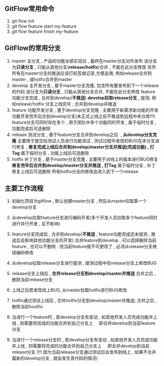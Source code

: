 ## GitFlow常用命令

1. git flow init
2. git flow feature start my-feature
3. git flow feature finish my-feature

## GitFlow的常用分支
1. master
    主分支 , 产品的功能全部实现后 , 最终在master分支对外发布
    该分支为**只读分支** , 只能从其他分支(**release/hotfix**)合并 , 不能在此分支修改
    另外所有在master分支的推送应该打标签做记录,方便追溯, 例如release合并到master , 或hotfix合并到master
2. develop
    主开发分支 , 基于master分支克隆, 包含所有要发布到下一个release的代码
    该分支为**只读分支** , 只能从其他分支合并, 不能在此分支修改
    feature功能分支完成 , 合并到develop(**不推送**)
    **develop拉取release分支** , 提测; 例如release/hotfix 分支上线完毕 , 合并到develop并推送
3. feature
    功能开发分支 , 基于develop分支克隆 , 主要用于新需求新功能的开发
    功能开发完毕后合到develop分支(未正式上线之前不推送到远程中央仓库!!!)
    feature分支可同时存在多个 , 用于团队中多个功能同时开发 , 属于临时分支 , 功能完成后可选删除
4. release
    测试分支 , 基于feature分支合并到develop之后  , **从develop分支克隆**
    主要用于提交给测试人员进行功能测试 , 测试过程中发现的BUG在本分支进行修复 , **修复完成上线后合并到develop/master分支并推送(完成功能) , 打Tag**
    属于临时分支 , 功能上线后可选删除
5. hotfix
    补丁分支 , 基于master分支克隆 , 主要用于对线上的版本进行BUG修复
    **修复完毕后合并到develop/master分支并推送 , 打Tag**
    属于临时分支 , 补丁修复上线后可选删除
    所有hotfix分支的修改会进入到下一个release


## 主要工作流程
1. 初始化项目为gitflow , 默认创建master分支 , 然后从master拉取第一个develop分支

2. 从develop拉取feature分支进行编码开发(多个开发人员拉取多个feature同时进行并行开发 , 互不影响)

3. feature分支完成后 , 合并到develop(**不推送** , feature功能完成还未提测 , 推送后会影响其他功能分支的开发)
   合并feature到develop , 可以选择删除当前feature , 也可以不删除 . 但当前feature就不可更改了 , 必须从release分支继续编码修改

4. 从develop拉取release分支进行提测 , 提测过程中在release分支上修改BUG

5. release分支上线后 , **合并release分支到develop/master并推送** 合并之后 , 删除当前release分支

6. 上线之后若发现线上BUG, 从master拉取hotfix进行BUG修改

7. hotfix通过测试上线后 , 合并hotfix分支到develop/master并推送; 合并之后 , 删除当前hostfix

8. 当进行一个feature时 , 若develop分支有变动 , 如其他开发人员完成功能并上线 , 则需要将完成的功能合并到自己分支上
    即合并develop到当前feature分支

9. 当进行一个release分支时 , 若develop分支有变动 , 如其他开发人员完成功能并上线 , 则需要将完成的功能合并到自己分支上
    即合并develop到当前release分支 (!!! 因为当前release分支通过测试后会发布到线上 , 如果不合并最新的develop分支 , 就会发生丢代码的情况)